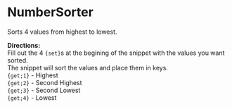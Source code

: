 # NumberSorter
Sorts 4 values from highest to lowest.

**Directions:**  
Fill out the 4 `{set}`s at the begining of the snippet with the values you want sorted.  
The snippet will sort the values and place them in keys.  
`{get;1}` - Highest  
`{get;2}` - Second Highest  
`{get;3}` - Second Lowest  
`{get;4}` - Lowest
